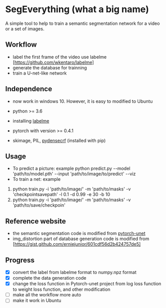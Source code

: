 # SegEverything (what a big name)
A simple tool to help to train a semantic segmentation network for a video or a set of images.



## Workflow
- label the first frame of the video use labelme [https://github.com/wkentaro/labelme]
- generate the database for trainning
- train a U-net-like network



## Independence

- now work in windows 10. However, it is easy to modified to Ubuntu

- python >= 3.6
- installing [labelme](<https://gist.github.com/erniejunior/601cdf56d2b424757de5>)

- pytorch with version >= 0.4.1

- skimage, PIL, [pydensecrf](https://github.com/lucasb-eyer/pydensecrf) (installed with pip)

## Usage
- To predict a picture: example
 python predict.py --model 'path/to/model.pth' --input 'path/to/image/to/predict' --viz
- To train a net: example
1. python train.py -i 'path/to/image/' -m 'path/to/masks' -v 'checkpointsavepath' -l 0.1 -d 0.99 -e 30 -b 10
2. python train.py -i 'path/to/image/' -m 'path/to/masks' -v 'path/to/save/checkpoin'

## Reference website

- the semantic segmentation code is modified from [pytorch-unet](https://github.com/milesial/Pytorch-UNet)
- img_distortion part of database generation code is modified from [https://gist.github.com/erniejunior/601cdf56d2b424757de5]



## Progress

- [x] convert the label from labelme format to numpy.npz format
- [x] complete the data generation code
- [x] change the loss function in Pytorch-unet project from log loss function to weight loss function, and other modification
- [ ] make all the workflow more auto
- [ ] make it work in Ubuntu
